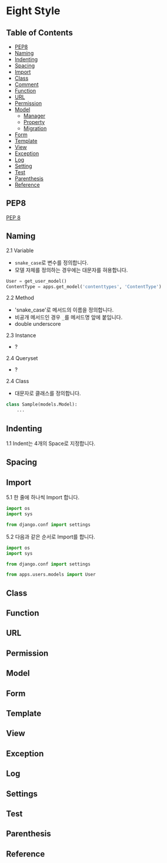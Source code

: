Eight Style
===========



## Table of Contents

* [PEP8]()
* [Naming]()
* [Indenting]()
* [Spacing]()
* [Import]()
* [Class]()
* [Comment]()
* [Function]()
* [URL]()
* [Permission]()
* [Model]()
  - [Manager]()
  - [Property]()
  - [Migration]()
* [Form]()
* [Template]()
* [View]()
* [Exception]()
* [Log]()
* [Setting]()
* [Test]()
* [Parenthesis]()
* [Reference]()


## PEP8

[PEP 8](https://www.python.org/dev/peps/pep-0008)

## Naming

2.1 Variable
- `snake_case`로 변수를 정의합니다.
- 모델 자체를 정의하는 경우에는 대문자를 혀용합니다.
```python
User = get_user_model()
ContentType = apps.get_model('contenttypes', 'ContentType')
```

2.2 Method
- 'snake_case'로 메서드의 이름을 정의합니다.
- 비공개 메서드인 경우 `_`를 메서드명 앞에 붙입니다.
- double underscore

2.3 Instance
- ?

2.4 Queryset
- ?

2.4 Class
- 대문자로 클래스를 정의합니다.
```python
class Sample(models.Model):
    ...
```

## Indenting
1.1 Indent는 4개의 Space로 지정합니다.

## Spacing

## Import
5.1 한 줄에 하나씩 Import 합니다.
```python
import os
import sys

from django.conf import settings
```

5.2 다음과 같은 순서로 Import를 합니다.
```python
import os
import sys

from django.conf import settings

from apps.users.models import User
```

## Class

## Function

## URL

## Permission

## Model

## Form

## Template

## View

## Exception

## Log

## Settings

## Test

## Parenthesis

## Reference
